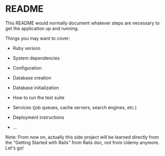 # README

This README would normally document whatever steps are necessary to get the
application up and running.

Things you may want to cover:

* Ruby version

* System dependencies

* Configuration

* Database creation

* Database initialization

* How to run the test suite

* Services (job queues, cache servers, search engines, etc.)

* Deployment instructions

* ...

Note:
From now on, actually this side project will be learned directly from the "Getting Started with Rails" from Rails doc, not from Udemy anymore. Let's go!